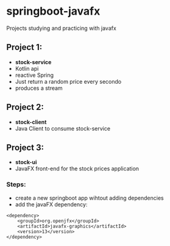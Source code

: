 # springboot-javafx
Projects studying and practicing with javafx

## Project 1:
- **stock-service**
- Kotlin api 
- reactive Spring
- Just return a random price every secondo
- produces a stream 

## Project 2:
- **stock-client**
- Java Client to consume stock-service

## Project 3:
- **stock-ui**
- JavaFX front-end for the stock prices application
### Steps:
- create a new springboot app wihtout adding dependencies
- add the javaFX dependency:
```
<dependency>
	<groupId>org.openjfx</groupId>
	<artifactId>javafx-graphics</artifactId>
	<version>13</version>
</dependency>
```
